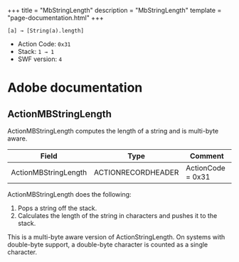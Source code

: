 +++
title = "MbStringLength"
description = "MbStringLength"
template = "page-documentation.html"
+++

```
[a] → [String(a).length]
```

- Action Code: `0x31`
- Stack: `1 → 1`
- SWF version: `4`

# Adobe documentation

## ActionMBStringLength

ActionMBStringLength computes the length of a string and is multi-byte aware.

| Field                | Type               | Comment           |
|----------------------|--------------------|-------------------|
| ActionMBStringLength | ACTIONRECORDHEADER | ActionCode = 0x31 |

ActionMBStringLength does the following:
1. Pops a string off the stack.
2. Calculates the length of the string in characters and pushes it to the stack.

This is a multi-byte aware version of ActionStringLength. On systems with double-byte support, a double-byte
character is counted as a single character.
